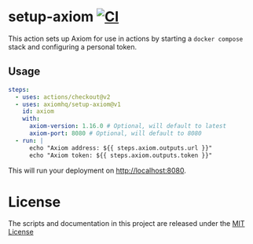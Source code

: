 # setup-axiom [![CI](https://github.com/axiomhq/setup-axiom/actions/workflows/ci.yml/badge.svg)](https://github.com/axiomhq/setup-axiom/actions/workflows/ci.yml)

This action sets up Axiom for use in actions by starting a `docker compose` 
stack and configuring a personal token.

## Usage
```yaml
steps:
  - uses: actions/checkout@v2
  - uses: axiomhq/setup-axiom@v1
    id: axiom
    with:
      axiom-version: 1.16.0 # Optional, will default to latest
      axiom-port: 8080 # Optional, will default to 8080
  - run: |
      echo "Axiom address: ${{ steps.axiom.outputs.url }}"
      echo "Axiom token: ${{ steps.axiom.outputs.token }}"
```

This will run your deployment on <http://localhost:8080>. 

# License

The scripts and documentation in this project are released under the [MIT License](LICENSE)

